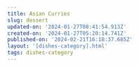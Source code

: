 ```yaml
---
title: Asian Curries
slug: dessert
updated-on: '2024-01-27T08:41:54.913Z'
created-on: '2024-01-27T05:20:14.741Z'
published-on: '2024-02-21T16:18:37.685Z'
layout: '[dishes-category].html'
tags: dishes-category
---
```



